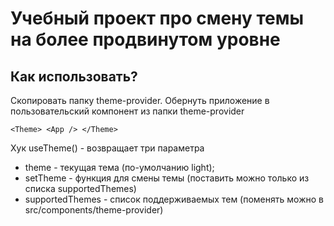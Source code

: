 # Учебный проект про смену темы на более продвинутом уровне

## Как использовать?

Скопировать папку theme-provider.
Обернуть приложение в пользовательский компонент <Theme> из папки theme-provider

`<Theme>
			<App />
		</Theme>`

Хук useTheme() - возвращает три параметра

- theme - текущая тема (по-умолчанию light);
- setTheme - функция для смены темы (поставить можно только из списка supportedThemes)
- supportedThemes - список поддерживаемых тем (поменять можно в src/components/theme-provider)
